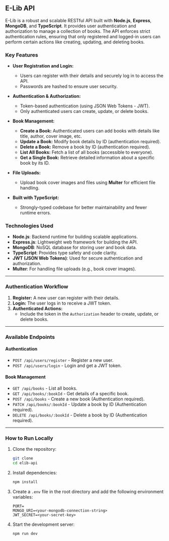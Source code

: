 
## **E-Lib API**

E-Lib is a robust and scalable RESTful API built with **Node.js**, **Express**, **MongoDB**, and **TypeScript**. It provides user authentication and authorization to manage a collection of books. The API enforces strict authentication rules, ensuring that only registered and logged-in users can perform certain actions like creating, updating, and deleting books.

### **Key Features**
- **User Registration and Login:**
  - Users can register with their details and securely log in to access the API.
  - Passwords are hashed to ensure user security.

- **Authentication & Authorization:**
  - Token-based authentication (using JSON Web Tokens - JWT).
  - Only authenticated users can create, update, or delete books.

- **Book Management:**
  - **Create a Book:** Authenticated users can add books with details like title, author, cover image, etc.
  - **Update a Book:** Modify book details by ID (authentication required).
  - **Delete a Book:** Remove a book by ID (authentication required).
  - **List All Books:** Fetch a list of all books (accessible to everyone).
  - **Get a Single Book:** Retrieve detailed information about a specific book by its ID.

- **File Uploads:**
  - Upload book cover images and files using **Multer** for efficient file handling.

- **Built with TypeScript:**
  - Strongly-typed codebase for better maintainability and fewer runtime errors.

### **Technologies Used**
- **Node.js**: Backend runtime for building scalable applications.
- **Express.js**: Lightweight web framework for building the API.
- **MongoDB**: NoSQL database for storing user and book data.
- **TypeScript**: Provides type safety and code clarity.
- **JWT (JSON Web Tokens)**: Used for secure authentication and authorization.
- **Multer**: For handling file uploads (e.g., book cover images).

---

### **Authentication Workflow**
1. **Register:** A new user can register with their details.
2. **Login:** The user logs in to receive a JWT token.
3. **Authenticated Actions:**
   - Include the token in the `Authorization` header to create, update, or delete books.

---

### **Available Endpoints**
#### **Authentication**
- `POST /api/users/register` - Register a new user.
- `POST /api/users/login` - Login and get a JWT token.

#### **Book Management**
- `GET /api/books` - List all books.
- `GET /api/books/:bookId` - Get details of a specific book.
- `POST /api/books` - Create a new book (Authentication required).
- `PATCH /api/books/:bookId` - Update a book by ID (Authentication required).
- `DELETE /api/books/:bookId` - Delete a book by ID (Authentication required).

---

### **How to Run Locally**
1. Clone the repository:
   ```bash
   git clone
   cd elib-api
   ```

2. Install dependencies:
   ```bash
   npm install
   ```

3. Create a `.env` file in the root directory and add the following environment variables:
   ```
   PORT=
   MONGO_URI=<your-mongodb-connection-string>
   JWT_SECRET=<your-secret-key>
   ```

4. Start the development server:
   ```bash
   npm run dev
   ```
